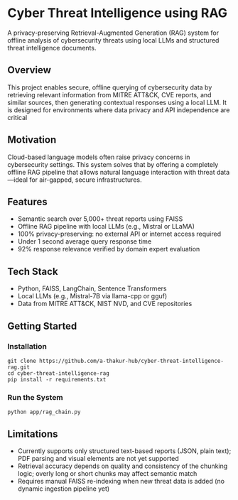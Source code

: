 # Cyber Threat Intelligence using RAG
A privacy-preserving Retrieval-Augmented Generation (RAG) system for offline analysis of cybersecurity threats using local LLMs and structured threat intelligence documents.

## Overview
This project enables secure, offline querying of cybersecurity data by retrieving relevant information from MITRE ATT&CK, CVE reports, and similar sources, then generating contextual responses using a local LLM. It is designed for environments where data privacy and API independence are critical

## Motivation
Cloud-based language models often raise privacy concerns in cybersecurity settings. This system solves that by offering a completely offline RAG pipeline that allows natural language interaction with threat data—ideal for air-gapped, secure infrastructures.

## Features
* Semantic search over 5,000+ threat reports using FAISS
* Offline RAG pipeline with local LLMs (e.g., Mistral or LLaMA)
* 100% privacy-preserving: no external API or internet access required
* Under 1 second average query response time
* 92% response relevance verified by domain expert evaluation

## Tech Stack
* Python, FAISS, LangChain, Sentence Transformers
* Local LLMs (e.g., Mistral-7B via llama-cpp or gguf)
* Data from MITRE ATT&CK, NIST NVD, and CVE repositories

## Getting Started

### Installation

```
git clone https://github.com/a-thakur-hub/cyber-threat-intelligence-rag.git
cd cyber-threat-intelligence-rag
pip install -r requirements.txt
```
### Run the System

```
python app/rag_chain.py
```
## Limitations
* Currently supports only structured text-based reports (JSON, plain text); PDF parsing and visual elements are not yet supported
* Retrieval accuracy depends on quality and consistency of the chunking logic; overly long or short chunks may affect semantic match
* Requires manual FAISS re-indexing when new threat data is added (no dynamic ingestion pipeline yet)





